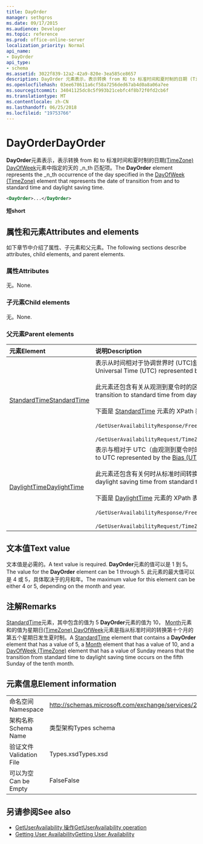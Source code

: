```yaml
---
title: DayOrder
manager: sethgros
ms.date: 09/17/2015
ms.audience: Developer
ms.topic: reference
ms.prod: office-online-server
localization_priority: Normal
api_name:
- DayOrder
api_type:
- schema
ms.assetid: 3022f839-12a2-42a9-820e-3ea585ce8657
description: DayOrder 元素表示，表示转换 from 和 to 标准时间和夏时制的日期 (TimeZone) DayOfWeek 元素中指定的天的第 n 个匹配项。
ms.openlocfilehash: 03ee678611a6cf58a7256ded67ab4d0a8a06a7ee
ms.sourcegitcommit: 34041125dc8c5f993b21cebfc4f8b72f0fd2cb6f
ms.translationtype: MT
ms.contentlocale: zh-CN
ms.lasthandoff: 06/25/2018
ms.locfileid: "19753766"
---
```

# <a name="dayorder"></a><span data-ttu-id="727f9-103">DayOrder</span><span class="sxs-lookup"><span data-stu-id="727f9-103">DayOrder</span></span>

<span data-ttu-id="727f9-104">**DayOrder**元素表示，表示转换 from 和 to 标准时间和夏时制的日期[(TimeZone) DayOfWeek](dayofweek-timezone.md)元素中指定的天的 _n_th 匹配项。</span><span class="sxs-lookup"><span data-stu-id="727f9-104">The **DayOrder** element represents the  _n_th occurrence of the day specified in the [DayOfWeek (TimeZone)](dayofweek-timezone.md) element that represents the date of transition from and to standard time and daylight saving time.</span></span> 
  
```xml
<DayOrder>...</DayOrder>
```

<span data-ttu-id="727f9-105">**短**</span><span class="sxs-lookup"><span data-stu-id="727f9-105">**short**</span></span>

## <a name="attributes-and-elements"></a><span data-ttu-id="727f9-106">属性和元素</span><span class="sxs-lookup"><span data-stu-id="727f9-106">Attributes and elements</span></span>

<span data-ttu-id="727f9-107">如下章节中介绍了属性、子元素和父元素。</span><span class="sxs-lookup"><span data-stu-id="727f9-107">The following sections describe attributes, child elements, and parent elements.</span></span>
  
### <a name="attributes"></a><span data-ttu-id="727f9-108">属性</span><span class="sxs-lookup"><span data-stu-id="727f9-108">Attributes</span></span>

<span data-ttu-id="727f9-109">无。</span><span class="sxs-lookup"><span data-stu-id="727f9-109">None.</span></span>
  
### <a name="child-elements"></a><span data-ttu-id="727f9-110">子元素</span><span class="sxs-lookup"><span data-stu-id="727f9-110">Child elements</span></span>

<span data-ttu-id="727f9-111">无。</span><span class="sxs-lookup"><span data-stu-id="727f9-111">None.</span></span>
  
### <a name="parent-elements"></a><span data-ttu-id="727f9-112">父元素</span><span class="sxs-lookup"><span data-stu-id="727f9-112">Parent elements</span></span>

|<span data-ttu-id="727f9-113">**元素**</span><span class="sxs-lookup"><span data-stu-id="727f9-113">**Element**</span></span>|<span data-ttu-id="727f9-114">**说明**</span><span class="sxs-lookup"><span data-stu-id="727f9-114">**Description**</span></span>|
|:-----|:-----|
|[<span data-ttu-id="727f9-115">StandardTime</span><span class="sxs-lookup"><span data-stu-id="727f9-115">StandardTime</span></span>](standardtime.md) <br/> | <span data-ttu-id="727f9-116">表示从时间相对于协调世界时 (UTC)[斜线 (UTC)](bias-utc.md)元素所表示的偏移量。</span><span class="sxs-lookup"><span data-stu-id="727f9-116">Represents an offset from the time relative to Coordinated Universal Time (UTC) represented by the [Bias (UTC)](bias-utc.md) element.</span></span><br/><br/><span data-ttu-id="727f9-117">此元素还包含有关从观测到夏令时的区域中的夏令时转换为标准时间的信息。</span><span class="sxs-lookup"><span data-stu-id="727f9-117">This element also contains information about the transition to standard time from daylight saving time in regions where daylight saving time is observed.</span></span><br/><br/><span data-ttu-id="727f9-118">下面是 [StandardTime](standardtime.md) 元素的 XPath 表达式：</span><span class="sxs-lookup"><span data-stu-id="727f9-118">The following are the XPath expressions to the [StandardTime](standardtime.md) element:</span></span><br/><br/>`/GetUserAvailabilityResponse/FreeBusyResponseArray/FreeBusyResponse/FreeBusyView/WorkingHours/TimeZone/StandardTime`<br/><br/>`/GetUserAvailabilityRequest/TimeZone/StandardTime` <br/> |
|[<span data-ttu-id="727f9-119">DaylightTime</span><span class="sxs-lookup"><span data-stu-id="727f9-119">DaylightTime</span></span>](daylighttime.md) <br/> | <span data-ttu-id="727f9-120">表示与相对于 UTC（由观测到夏令时的区域的 [偏置 (UTC)](bias-utc.md) 元素表示）的时间的时差。</span><span class="sxs-lookup"><span data-stu-id="727f9-120">Represents an offset from the time relative to UTC represented by the [Bias (UTC)](bias-utc.md) element in regions where daylight saving time is observed.</span></span><br/><br/><span data-ttu-id="727f9-121">此元素还包含有关何时从标准时间转换到夏令时的信息。</span><span class="sxs-lookup"><span data-stu-id="727f9-121">This element also contains information about when the transition to daylight saving time from standard time occurs.</span></span><br/><br/><span data-ttu-id="727f9-122">下面是 [DaylightTime](daylighttime.md) 元素的 XPath 表达式：</span><span class="sxs-lookup"><span data-stu-id="727f9-122">The following are the XPath expressions to the [DaylightTime](daylighttime.md) element:</span></span><br/><br/>`/GetUserAvailabilityResponse/FreeBusyResponseArray/FreeBusyResponse/FreeBusyView/WorkingHours/TimeZone/DaylightTime`<br/><br/>`/GetUserAvailabilityRequest/TimeZone/DaylightTime` <br/> |
   
## <a name="text-value"></a><span data-ttu-id="727f9-123">文本值</span><span class="sxs-lookup"><span data-stu-id="727f9-123">Text value</span></span>

<span data-ttu-id="727f9-124">文本值是必需的。</span><span class="sxs-lookup"><span data-stu-id="727f9-124">A text value is required.</span></span> <span data-ttu-id="727f9-125">**DayOrder**元素的值可以是 1 到 5。</span><span class="sxs-lookup"><span data-stu-id="727f9-125">The value for the **DayOrder** element can be 1 through 5.</span></span> <span data-ttu-id="727f9-126">此元素的最大值可以是 4 或 5，具体取决于的月和年。</span><span class="sxs-lookup"><span data-stu-id="727f9-126">The maximum value for this element can be either 4 or 5, depending on the month and year.</span></span> 
  
## <a name="remarks"></a><span data-ttu-id="727f9-127">注解</span><span class="sxs-lookup"><span data-stu-id="727f9-127">Remarks</span></span>

<span data-ttu-id="727f9-128">[StandardTime](standardtime.md)元素，其中包含的值为 5 **DayOrder**元素的值为 10， [Month](month.md)元素和的值为星期日[(TimeZone) DayOfWeek](dayofweek-timezone.md)元素是指从标准时间的转换第十个月的第五个星期日发生夏时制。</span><span class="sxs-lookup"><span data-stu-id="727f9-128">A [StandardTime](standardtime.md) element that contains a **DayOrder** element that has a value of 5, a [Month](month.md) element that has a value of 10, and a [DayOfWeek (TimeZone)](dayofweek-timezone.md) element that has a value of Sunday means that the transition from standard time to daylight saving time occurs on the fifth Sunday of the tenth month.</span></span> 
  
## <a name="element-information"></a><span data-ttu-id="727f9-129">元素信息</span><span class="sxs-lookup"><span data-stu-id="727f9-129">Element information</span></span>

|||
|:-----|:-----|
|<span data-ttu-id="727f9-130">命名空间</span><span class="sxs-lookup"><span data-stu-id="727f9-130">Namespace</span></span>  <br/> |http://schemas.microsoft.com/exchange/services/2006/types  <br/> |
|<span data-ttu-id="727f9-131">架构名称</span><span class="sxs-lookup"><span data-stu-id="727f9-131">Schema Name</span></span>  <br/> |<span data-ttu-id="727f9-132">类型架构</span><span class="sxs-lookup"><span data-stu-id="727f9-132">Types schema</span></span>  <br/> |
|<span data-ttu-id="727f9-133">验证文件</span><span class="sxs-lookup"><span data-stu-id="727f9-133">Validation File</span></span>  <br/> |<span data-ttu-id="727f9-134">Types.xsd</span><span class="sxs-lookup"><span data-stu-id="727f9-134">Types.xsd</span></span>  <br/> |
|<span data-ttu-id="727f9-135">可以为空</span><span class="sxs-lookup"><span data-stu-id="727f9-135">Can be Empty</span></span>  <br/> |<span data-ttu-id="727f9-136">False</span><span class="sxs-lookup"><span data-stu-id="727f9-136">False</span></span>  <br/> |
   
## <a name="see-also"></a><span data-ttu-id="727f9-137">另请参阅</span><span class="sxs-lookup"><span data-stu-id="727f9-137">See also</span></span>

- [<span data-ttu-id="727f9-138">GetUserAvailability 操作</span><span class="sxs-lookup"><span data-stu-id="727f9-138">GetUserAvailability operation</span></span>](getuseravailability-operation.md)
- [<span data-ttu-id="727f9-139">Getting User Availability</span><span class="sxs-lookup"><span data-stu-id="727f9-139">Getting User Availability</span></span>](http://msdn.microsoft.com/library/d4133fcb-9b0f-4e6b-aadf-a389da83516a%28Office.15%29.aspx)

